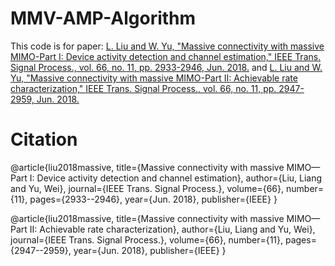 # MMV-AMP-Algorithm
This code is for paper: [L. Liu and W. Yu, "Massive connectivity with massive MIMO-Part I: Device activity detection and channel estimation," IEEE Trans. Signal Process., vol. 66, no. 11, pp. 2933-2946, Jun. 2018.](https://arxiv.org/pdf/1706.06438.pdf) and [L. Liu and W. Yu, "Massive connectivity with massive MIMO-Part II: Achievable rate characterization," IEEE Trans. Signal Process., vol. 66, no. 11, pp. 2947-2959, Jun. 2018.](https://arxiv.org/pdf/1706.06433.pdf)
# Citation
@article{liu2018massive,
  title={Massive connectivity with massive MIMO—Part I: Device activity detection and channel estimation},
  author={Liu, Liang and Yu, Wei},
  journal={IEEE Trans. Signal Process.},
  volume={66},
  number={11},
  pages={2933--2946},
  year={Jun. 2018},
  publisher={IEEE}
}

@article{liu2018massive,
  title={Massive connectivity with massive MIMO—Part II: Achievable rate characterization},
  author={Liu, Liang and Yu, Wei},
  journal={IEEE Trans. Signal Process.},
  volume={66},
  number={11},
  pages={2947--2959},
  year={Jun. 2018},
  publisher={IEEE}
}
